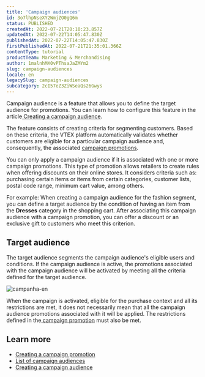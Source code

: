 ```yaml
---
title: 'Campaign audiences'
id: 3o7lhpNseXY2WmjZO0gQ6m
status: PUBLISHED
createdAt: 2022-07-21T20:10:23.857Z
updatedAt: 2022-07-22T14:05:47.830Z
publishedAt: 2022-07-22T14:05:47.830Z
firstPublishedAt: 2022-07-21T21:35:01.366Z
contentType: tutorial
productTeam: Marketing & Merchandising
author: 1malnhMX0vPThsaJaZMYm2
slug: campaign-audiences
locale: en
legacySlug: campaign-audiences
subcategory: 2cI57eZ3ZiWSeaQs26Gwys
---
```


Campaign audience is a feature that allows you to define the target audience for promotions. You can learn how to configure this feature in the article[ Creating a campaign audience](https://help.vtex.com/en/tutorial/creating-campaign-audiences--6cnuDZJzIkIeocewAQQK4K).

The feature consists of creating criteria for segmenting customers. Based on these criteria, the VTEX platform automatically validates whether customers are eligible for a particular campaign audience and, consequently, the associated [campaign promotions](https://help.vtex.com/en/tutorial/campaign-promotion--1ChYXhK2AQGuS6wAqS8Ume).

You can only apply a campaign audience if it is associated with one or more campaign promotions. This type of promotion allows retailers to create rules when offering discounts on their online stores. It considers criteria such as: purchasing certain items or items from certain categories, customer lists, postal code range, minimum cart value, among others.

For example: When creating a campaign audience for the fashion segment, you can define a target audience by the condition of having an item from the **Dresses** category in the shopping cart. After associating this campaign audience with a campaign promotion, you can offer a discount or an exclusive gift to customers who meet this criterion.

## Target audience

The target audience segments the campaign audience's eligible users and conditions. If the campaign audience is active, the promotions associated with the campaign audience will be activated by meeting all the criteria defined for the target audience.

![campanha-en](//images.ctfassets.net/alneenqid6w5/6Cxe95BqKrrMxwMiEVSvTJ/5f7c4bb9f35c674f4959d136943b6808/campanha-en.png)

When the campaign is activated, eligible for the purchase context and all its restrictions are met, it does not necessarily mean that all the campaign audience promotions associated with it will be applied. The restrictions defined in the[ campaign promotion](https://help.vtex.com/en/tutorial/campaign-promotion--1ChYXhK2AQGuS6wAqS8Ume) must also be met.

## Learn more

- [Creating a campaign promotion](https://help.vtex.com/en/tutorial/campaign-promotion--1ChYXhK2AQGuS6wAqS8Ume)
- [List of campaign audiences](https://help.vtex.com/en/tutorial/campaign-audiences-list--2aW3JH34Zsm4keR5wtXZbT)
- [Creating a campaign audience](https://help.vtex.com/en/tutorial/creating-campaign-audiences--6cnuDZJzIkIeocewAQQK4K)
